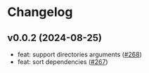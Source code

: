 # Changelog

## v0.0.2 (2024-08-25)

- feat: support directories arguments ([#268](https://github.com/hi-ogawa/js-utils/pull/268))
- feat: sort dependencies ([#267](https://github.com/hi-ogawa/js-utils/pull/267))
